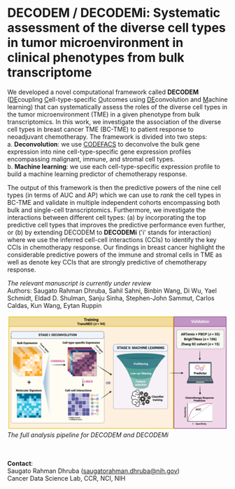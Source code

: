 # DECODEM / DECODEMi: Systematic assessment of the diverse cell types in tumor microenvironment in clinical phenotypes from bulk transcriptome  

We developed a novel computational framework called **DECODEM** (<ins>DE</ins>coupling <ins>C</ins>ell-type-specific <ins>O</ins>utcomes using <ins>DE</ins>convolution and <ins>M</ins>achine learning) that can systematically assess the roles of the diverse cell types in the tumor microenvironment (TME) in a given phenotype from bulk transcriptomics. In this work, we investigate the association of the diverse cell types in breast cancer TME (BC-TME) to patient response to neoadjuvant chemotherapy. The framework is divided into two steps:  
a. <b>Deconvolution</b>: we use [CODEFACS](https://github.com/ruppinlab/CODEFACS/) to deconvolve the bulk gene expression into nine cell-type-specific gene expression profiles encompassing malignant, immune, and stromal cell types.   
b. <b>Machine learning</b>: we use each cell-type-specific expression profile to build a machine learning predictor of chemotherapy response.   

The output of this framework is then the predictive powers of the  nine cell types (in terms of AUC and AP) which we can use to *rank* the cell types in BC-TME and validate in multiple independent cohorts encompassing both bulk and single-cell transcriptomics. Furthermore, we investigate the interactions between different cell types: (a) by incorporating the top predictive cell types that improves the predictive performance even further, or (b) by extending DECODEM to **DECODEMi** ('i' stands for interaction) where we use the inferred cell-cell interactions (CCIs) to identify the key CCIs in chemotherapy response. Our findings in breast cancer highlight the considerable predictive powers of the immune and stromal cells in TME as well as denote key CCIs that are strongly predictive of chemotherapy response.  

*The relevant manuscript is currently under review*  
Authors: Saugato Rahman Dhruba, Sahil Sahni, Binbin Wang, Di Wu, Yael Schmidt, Eldad D. Shulman, Sanju Sinha, Stephen-John Sammut, Carlos Caldas, Kun Wang, Eytan Ruppin  


![DECODEM](./figures/Fig1_DECODEM_v2.png)  
*The full analysis pipeline for DECODEM and DECODEMi*
  
<br></br>
**Contact**:  
Saugato Rahman Dhruba (saugatorahman.dhruba@nih.gov)  
Cancer Data Science Lab, CCR, NCI, NIH  
